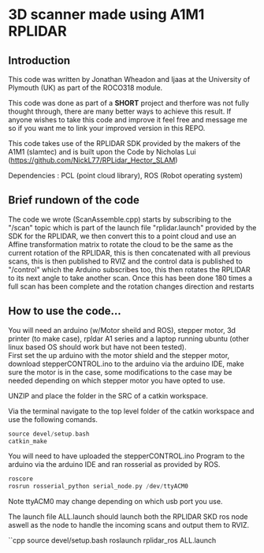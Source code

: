 # 3D scanner made using A1M1 RPLIDAR

## Introduction

This code was written by Jonathan Wheadon and Ijaas at the University of Plymouth (UK) as part of the ROCO318 module.  

This code was done as part of a **SHORT** project and therfore was not fully thought through, there are many better ways to achieve this result.
If anyone wishes to take this code and improve it feel free and message me so if you want me to link your improved version in this REPO.  

This code takes use of the RPLIDAR SDK provided by the makers of the A1M1 (slamtec) and is built upon the Code by Nicholas Lui (https://github.com/NickL77/RPLidar_Hector_SLAM)  

Dependencies : PCL (point cloud library), ROS (Robot operating system)  

## Brief rundown of the code

The code we wrote (ScanAssemble.cpp) starts by subscribing to the "/scan" topic which is part of the launch file "rplidar.launch" provided by the SDK for the RPLIDAR, we then convert this to a point cloud and use an Affine transformation matrix to rotate the cloud to be the same as the current rotation of the RPLIDAR, this is then concatenated with all previous scans, this is then published to RVIZ and the control data is published to "/control" which the Arduino subscribes too, this then rotates the RPLIDAR to its next angle to take another scan. Once this has been done 180 times a full scan has been complete and the rotation changes direction and restarts  

## How to use the code...

You will need an arduino (w/Motor sheild and ROS), stepper motor, 3d printer (to make case), rpldar A1 series and a laptop running ubuntu (other linux based OS should work but have not been tested).  
First set the up arduino with the motor shield and the stepper motor, download stepperCONTROL.ino to the arduino via the arduino IDE, make sure the motor is in the case, some modifications to the case may be needed depending on which stepper motor you have opted to use.  

UNZIP and place the folder in the SRC of a catkin workspace.  

Via the terminal navigate to the top level folder of the catkin workspace and use the following comands.  

``` cpp
source devel/setup.bash
catkin_make
```  


You will need to have uploaded the stepperCONTROL.ino Program to the arduino via the arduino IDE and ran rosserial as provided by ROS.  
```cpp
roscore
rosrun rosserial_python serial_node.py /dev/ttyACM0
```  
Note ttyACM0 may change depending on which usb port you use.


The launch file ALL.launch should launch both the RPLIDAR SKD ros node aswell as the node to handle the incoming scans and output them to RVIZ.  

``cpp
source devel/setup.bash
roslaunch rplidar_ros ALL.launch
```



